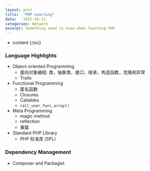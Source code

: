 ```yaml
---
layout: post
title:  "PHP Learning"
date:   2015-10-12
categories: Network
excerpt: Something need to know when learning PHP
---
```


* content
{:toc}

### Language Highlights

* Object-oriented Programming
  * 面向对象编程: 类，抽象类，接口，继承，构造函数，克隆和异常
  * Traits
* Functional Programming
  * 匿名函数
  * Closures
  * Callables
  * `call_user_func_array()`
* Meta Programming
  * magic method
  * reflection
  * 重载
* Standard PHP Library
  * PHP 标准库 (SPL)


### Dependency Management

* Composer and Packagist